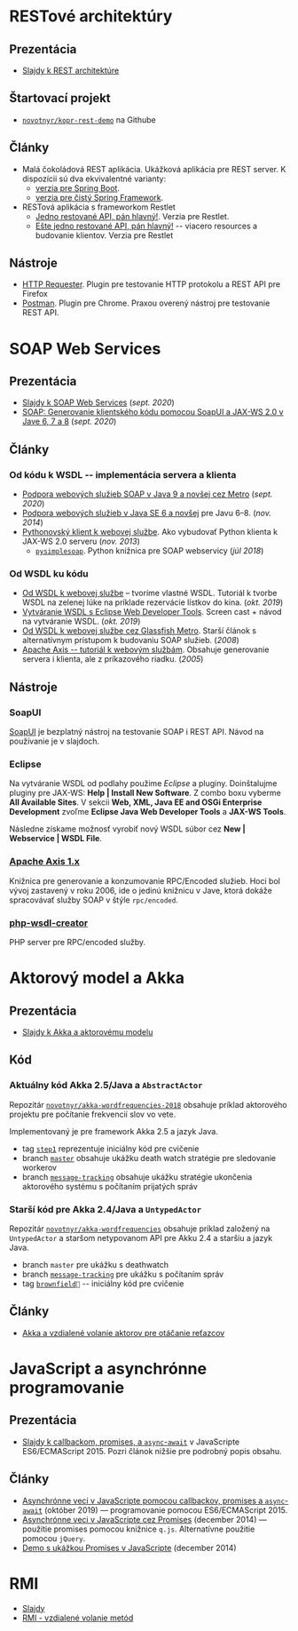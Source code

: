 RESTové architektúry
====================
Prezentácia
-----------

*	[Slajdy k REST architektúre](slides/kopr-rest-architektura.pdf)


Štartovací projekt
-------------------

*	[`novotnyr/kopr-rest-demo`](https://github.com/novotnyr/kopr-rest-demo) na Githube

Články
-------
*	Malá čokoládová REST aplikácia. Ukážková aplikácia pre REST server. K dispozícii sú dva ekvivalentné varianty:
	*	[verzia pre Spring Boot](http://ics.upjs.sk/~novotnyr/blog/2138/mala-cokoladova-spring-rest-aplikacia-list-milanovi). 
	*	[verzia pre čistý Spring Framework](http://ics.upjs.sk/~novotnyr/blog/1876/mala-cokoladova-spring-rest-aplikacia-list-martinovi).  
*	RESTová aplikácia s frameworkom Restlet	
	*	[Jedno restované API, pán hlavný!](http://ics.upjs.sk/~novotnyr/blog/772/jedno-restovane-api-a-la-restlet-pan-hlavny). Verzia pre Restlet.
	*	[Ešte jedno restované API, pán hlavný!](http://ics.upjs.sk/~novotnyr/blog/786/este-jedno-restovane-api-a-la-restlet-pan-hlavny-viacero-resources-a-klienti) -- viacero resources a budovanie klientov. Verzia pre Restlet


Nástroje
---------

*	[HTTP Requester](https://addons.mozilla.org/en-us/firefox/addon/httprequester/). Plugin pre testovanie HTTP protokolu a REST API pre Firefox
*	[Postman](https://chrome.google.com/webstore/detail/postman/fhbjgbiflinjbdggehcddcbncdddomop?hl=en). Plugin pre Chrome. Praxou overený nástroj pre testovanie REST API.

SOAP Web Services
=================

Prezentácia
-----------
 
*	[Slajdy k SOAP Web Services](slides/kopr-soap-web-services.pdf) (*sept. 2020*)
*	[SOAP: Generovanie klientského kódu pomocou SoapUI a JAX-WS 2.0 v Jave 6, 7 a 8](slides/soap-web-services-soapui-client-generation.pdf) (*sept. 2020*)


Články
------

### Od kódu k WSDL -- implementácia servera a klienta

*	[Podpora webových služieb SOAP v Java 9 a novšej cez Metro](https://novotnyr.github.io/scrolls/podpora-webovych-sluzieb-v-java-9-a-novsej/) (*sept. 2020*)
*	[Podpora webových služieb v Java SE 6 a novšej](http://ics.upjs.sk/~novotnyr/blog/1973/podpora-webovych-sluzieb-v-java-se-6-a-novsej) pre Javu 6–8.  (*nov. 2014*)
*	[Pythonovský klient k webovej službe](http://ics.upjs.sk/~novotnyr/blog/1481/pysimplesoap-pythonovsky-klient-k-webovej-sluzbe-jax-ws-2-0-2013). Ako vybudovať Python klienta k JAX-WS 2.0 serveru (*nov. 2013*)
	*	[`pysimplesoap`](https://github.com/pysimplesoap/pysimplesoap). Python knižnica pre SOAP webservicy (*júl 2018*)

### Od WSDL ku kódu

*	[Od WSDL k webovej službe](https://novotnyr.github.io/scrolls/od-wsdl-k-webovej-sluzbe-tvorime-vlastne-wsdl/) – tvoríme vlastné WSDL. Tutoriál k tvorbe WSDL na zelenej lúke na príklade rezervácie lístkov do kina. (*okt. 2019*)
*	[Vytváranie WSDL s Eclipse Web Developer Tools](https://novotnyr.github.io/scrolls/vytvaranie-wsdl-s-eclipse-web-developer-tools/). Screen cast + návod na vytváranie WSDL. (*okt. 2019*)
*	[Od WSDL k webovej službe cez Glassfish Metro](https://novotnyr.github.io/scrolls/od-wsdl-k-webovej-sluzbe-glassfish-metro/). Starší článok s alternatívnym prístupom k budovaniu SOAP služieb. (*2008*)
*	[Apache Axis -- tutoriál k webovým službám](http://ics.upjs.sk/~novotnyr/home/programovanie/java/axis-tutorial/axisTutorial.html). Obsahuje generovanie servera i klienta, ale z príkazového riadku. (*2005*)

Nástroje
---------

### SoapUI
[SoapUI](http://www.soapui.org/) je bezplatný nástroj na testovanie SOAP i REST API. Návod na používanie je v slajdoch.

### Eclipse

Na vytváranie WSDL od podlahy použime *Eclipse* a pluginy. Doinštalujme pluginy pre JAX-WS: **Help | Install New Software**. Z combo boxu vyberme **All Available Sites**. V sekcii **Web, XML, Java EE and OSGi Enterprise Development** zvoľme **Eclipse Java Web Developer Tools** a **JAX-WS Tools**.

Následne získame možnosť vyrobiť nový WSDL súbor cez **New | Webservice | WSDL File**.

### [Apache Axis 1.x](http://archive.apache.org/dist/ws/axis/1_4/)

Knižnica pre generovanie a konzumovanie RPC/Encoded služieb. Hoci bol vývoj zastavený v roku 2006, ide o jedinú knižnicu v Jave, ktorá dokáže spracovávať služby SOAP v štýle `rpc/encoded`.
	
### [php-wsdl-creator](https://code.google.com/archive/p/php-wsdl-creator/)
PHP server pre RPC/encoded služby.


Aktorový model a Akka
=====================

Prezentácia
-----------

*	[Slajdy k Akka a aktorovému modelu](slides/kopr-actors-akka.pdf)


Kód
---

### Aktuálny kód Akka 2.5/Java a `AbstractActor`
Repozitár [`novotnyr/akka-wordfrequencies-2018`](https://github.com/novotnyr/akka-wordfrequencies-2018) obsahuje príklad aktorového projektu pre počítanie frekvencií slov vo vete. 

Implementovaný je pre framework Akka 2.5 a jazyk Java.

* tag [`step1`](https://github.com/novotnyr/akka-wordfrequencies-2018/tree/step1) reprezentuje iniciálny kód pre cvičenie
* branch [`master`](https://github.com/novotnyr/akka-wordfrequencies-2018/tree/master) obsahuje ukážku death watch stratégie pre sledovanie workerov
* branch [`message-tracking`](https://github.com/novotnyr/akka-wordfrequencies-2018/tree/message-count-tracking) obsahuje ukážku stratégie ukončenia aktorového systému s počítaním prijatých správ

### Starší kód pre Akka 2.4/Java a `UntypedActor`
Repozitár [`novotnyr/akka-wordfrequencies`](https://github.com/novotnyr/akka-wordfrequencies) obsahuje príklad založený na `UntypedActor` a staršom netypovanom API pre Akku 2.4 a staršiu a jazyk Java.

*	branch `master` pre ukážku s deathwatch
*	branch [`message-tracking`](https://github.com/novotnyr/akka-wordfrequencies/tree/message-tracking) pre ukážku s počítaním správ
*	tag [`brownfield`](https://github.com/novotnyr/akka-wordfrequencies/tree/brownfield) -- iniciálny kód pre cvičenie

Články
------
*	[Akka a vzdialené volanie aktorov pre otáčanie reťazcov](http://ics.upjs.sk/~novotnyr/blog/1568/akka-a-vzdialene-volanie-aktorov-pre-otacanie-retazcov)

JavaScript a asynchrónne programovanie
=====================

Prezentácia
-----------

- [Slajdy k callbackom, promises, a `async`-`await`](slides/kopr-promises.pdf) v JavaScripte ES6/ECMAScript 2015. Pozri článok nižšie pre podrobný popis obsahu.

Články
------

*	[Asynchrónne veci v JavaScripte pomocou callbackov, promises a `async`-`await`](https://novotnyr.github.io/scrolls/asynchronne-veci-v-javascripte-callback-promise-async-await/) (október 2019) — programovanie pomocou ES6/ECMAScript 2015.
*	[Asynchrónne veci v JavaScripte cez Promises](http://ics.upjs.sk/~novotnyr/blog/1996/asynchronne-veci-v-javascripte-cez-promises) (december 2014) — použitie promises pomocou knižnice `q.js`. Alternatívne použitie pomocou `jQuery`. 
*	[Demo s ukážkou Promises v JavaScripte](http://ics.upjs.sk/~novotnyr/home/skola/konkurentne-programovanie/2014/promises-demo/) (december 2014)

RMI
===

*	[Slajdy](slides/kopr-rmi.pdf)
*	[RMI - vzdialené volanie metód](http://ics.upjs.sk/~novotnyr/wiki/Java/RMI)
